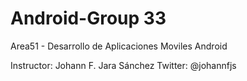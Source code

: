 Android-Group 33
================

Area51 - Desarrollo de Aplicaciones Moviles Android

Instructor: Johann F. Jara Sánchez
Twitter: @johannfjs
